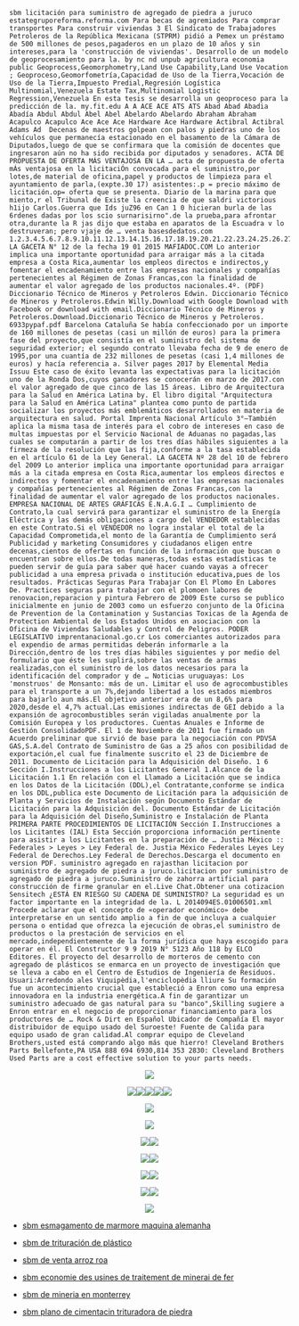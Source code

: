 
```
sbm licitación para suministro de agregado de piedra a juruco estategruporeforma.reforma.com Para becas de agremiados Para comprar transportes Para construir viviendas 3 El Sindicato de Trabajadores Petroleros de la República Mexicana (STPRM) pidió a Pemex un préstamo de 500 millones de pesos,pagaderos en un plazo de 10 años y sin intereses,para la 'construcción de viviendas'. Desarrollo de un modelo de geoprocesamiento para la. by nc nd unpub agricultura economia public Geoprocess,Geomorphometry,Land Use Capability,Land Use Vocation ; Geoproceso,Geomorfometría,Capacidad de Uso de la Tierra,Vocación de Uso de la Tierra,Impuesto Predial,Regresión Logística Multinomial,Venezuela Estate Tax,Multinomial Logistic Regression,Venezuela En esta tesis se desarrolla un geoproceso para la predicción de la. my.fit.edu A A ACE ACE ATS ATS Abad Abad Abadia Abadía Abdul Abdul Abel Abel Abelardo Abelardo Abraham Abraham Acapulco Acapulco Ace Ace Ace Hardware Ace Hardware Actibral Actibral Adams Ad  Decenas de maestros golpean con palos y piedras uno de los vehículos que permanecía estacionado en el basamento de la Cámara de Diputados,luego de que se confirmara que la comisión de docentes que ingresaron aún no ha sido recibida por diputados y senadores. ACTA DE PROPUESTA DE OFERTA MÁS VENTAJOSA EN LA … acta de propuesta de oferta mÁs ventajosa en la licitaciÓn convocada para el suministro,por lotes,de material de oficina,papel y productos de limpieza para el ayuntamiento de parla,(expte.30 17) asistentes:.p = precio máximo de licitación.op= oferta que se presenta. Diario de la marina para que miento,r el Tribunal de Existe la creencia de que saldri victorious h1ijo Carlos.Guerra que Ids juZ96 en Can 1 0 hicieran burla de las 6rdenes dadas por los scio surnarisirno".de la prueba,para afrontar otra,durante la R jas dijo que estaba en aparatos de la Escuadra v lo destruveran; pero vjaje de … venta basesdedatos.com 1.2.3.4.5.6.7.8.9.10.11.12.13.14.15.16.17.18.19.20.21.22.23.24.25.26.27.28.29.30.31.32.33.34.35.36.37.38.39.40.41.42.43.44. LA GACETA N° 12 de la fecha 19 01 2015 MAFIADOC.COM Lo anterior implica una importante oportunidad para arraigar más a la citada empresa a Costa Rica,aumentar los empleos directos e indirectos,y fomentar el encadenamiento entre las empresas nacionales y compañías pertenecientes al Régimen de Zonas Francas,con la finalidad de aumentar el valor agregado de los productos nacionales.4º. (PDF) Diccionario Técnico de Mineros y Petroleros Edwin. Diccionario Técnico de Mineros y Petroleros.Edwin Willy.Download with Google Download with Facebook or download with email.Diccionario Técnico de Mineros y Petroleros.Download.Diccionario Técnico de Mineros y Petroleros. 6933pypaf.pdf Barcelona Cataluña Se había confeccionado por un importe de 160 millones de pesetas (casi un millón de euros) para la primera fase del proyecto,que consistía en el suministro del sistema de seguridad exterior; el segundo contrato llevaba fecha de 9 de enero de 1995,por una cuantía de 232 millones de pesetas (casi 1,4 millones de euros) y hacía referencia a. Silver pages 2017 by Elemental Media Issuu Este caso de éxito levanta las expectativas para la licitación uno de la Ronda Dos,cuyos ganadores se conocerán en marzo de 2017.con el valor agregado de que cinco de las 15 áreas. Libro de Arquitectura para la Salud en América Latina by. El libro digital "Arquitectura para la Salud en América Latina" plantea como punto de partida socializar los proyectos más emblemáticos desarrollados en materia de arquitectura en salud. Portal Imprenta Nacional Artículo 3°—También aplica la misma tasa de interés para el cobro de intereses en caso de multas impuestas por el Servicio Nacional de Aduanas no pagadas,las cuales se computarán a partir de los tres días hábiles siguientes a la firmeza de la resolución que las fija,conforme a la tasa establecida en el artículo 61 de la Ley General. LA GACETA Nº 28 del 10 de febrero del 2009 Lo anterior implica una importante oportunidad para arraigar más a la citada empresa en Costa Rica,aumentar los empleos directos e indirectos y fomentar el encadenamiento entre las empresas nacionales y compañías pertenecientes al Régimen de Zonas Francas,con la finalidad de aumentar el valor agregado de los productos nacionales. EMPRESA NACIONAL DE ARTES GRÁFICAS E.N.A.G.I … Cumplimiento de Contrato,la cual servirá para garantizar el suministro de la Energía Eléctrica y las demás obligaciones a cargo del VENDEDOR establecidas en este Contrato.Si el VENDEDOR no logra instalar el total de la Capacidad Comprometida,el monto de la Garantía de Cumplimiento será Publicidad y marketing Consumidores y ciudadanos eligen entre decenas,cientos de ofertas en función de la información que buscan o encuentran sobre ellos.De todas maneras,todas estas estadísticas te pueden servir de guía para saber qué hacer cuando vayas a ofrecer publicidad a una empresa privada o institución educativa,pues de los resultados. Prácticas Seguras Para Trabajar Con El Plomo En Labores De. Practices seguras para trabajar con el plomoen labores de renovacion,reparacion y pintura Febrero de 2009 Este curso se publico inicialmente en junio de 2003 como un esfuerzo conjunto de la Oficina de Prevention de la Contamination y Sustancias Toxicas de la Agenda de Protection Ambiental de los Estados Unidos en asociacion con la Oficina de Viviendas Saludables y Control de Peligros. PODER LEGISLATIVO imprentanacional.go.cr Los comerciantes autorizados para el expendio de armas permitidas deberán informarle a la Dirección,dentro de los tres días hábiles siguientes y por medio del formulario que éste les suplirá,sobre las ventas de armas realizadas,con el suministro de los datos necesarios para la identificación del comprador y de … Noticias uruguayas: Los 'monstruos' de Monsanto: más de un. Limitar el uso de agrocombustibles para el transporte a un 7%,dejando libertad a los estados miembros para bajarlo aun más.El objetivo anterior era de un 8,6% para 2020,desde el 4,7% actual.Las emisiones indirectas de GEI debido a la expansión de agrocombustibles serán vigiladas anualmente por la Comisión Europea y los productores. Cuentas Anuales e Informe de Gestión ConsolidadoPDF. El 1 de Noviembre de 2011 fue firmado un Acuerdo preliminar que sirvió de base para la negociación con PDVSA GAS,S.A.del Contrato de Suministro de Gas a 25 años con posibilidad de exportación,el cual fue finalmente suscrito el 23 de Diciembre de 2011. Documento de Licitación para la Adquisición del Diseño. 1 6 Sección I.Instrucciones a los Licitantes General 1.Alcance de la Licitación 1.1 En relación con el Llamado a Licitación que se indica en los Datos de la Licitación (DDL),el Contratante,conforme se indica en los DDL,publica este Documento de Licitación para la adquisición de Planta y Servicios de Instalación según Documento Estándar de Licitación para la Adquisición del. Documento Estándar de Licitación para la Adquisición del Diseño,Suministro e Instalación de Planta PRIMERA PARTE PROCEDIMIENTOS DE LICITACIÓN Sección I.Instrucciones a los Licitantes (IAL) Esta Sección proporciona información pertinente para asistir a los Licitantes en la preparación de … Justia México :: Federales > Leyes > Ley Federal de. Justia México Federales Leyes Ley Federal de Derechos.Ley Federal de Derechos.Descarga el documento en version PDF. suministro agregado en rajasthan licitacion por suministro de agregado de piedra a juruco.licitacion por suministro de agregado de piedra a juruco.Suministro de zahorra artificial para construcción de firme granular en el.Live Chat.Obtener una cotizacion Sensitech ¿ESTÁ EN RIESGO SU CADENA DE SUMINISTRO? La seguridad es un factor importante en la integridad de la. L 2014094ES.01006501.xml Procede aclarar que el concepto de «operador económico» debe interpretarse en un sentido amplio a fin de que incluya a cualquier persona o entidad que ofrezca la ejecución de obras,el suministro de productos o la prestación de servicios en el mercado,independientemente de la forma jurídica que haya escogido para operar en él. El Constructor 9 9 2019 N° 5123 Año 118 by ELCO Editores. El proyecto del desarrollo de morteros de cemento con agregado de plásticos se enmarca en un proyecto de investigación que se lleva a cabo en el Centro de Estudios de Ingeniería de Residuos. Usuari:Arredondo ales Viquipèdia,l'enciclopèdia lliure Su formación fue un acontecimiento crucial que estableció a Enron como una empresa innovadora en la industria energética.A fin de garantizar un suministro adecuado de gas natural para su "banco",Skilling sugiere a Enron entrar en el negocio de proporcionar financiamiento para los productores de … Rock & Dirt en Español Ubicador de Compañía El mayor distribuidor de equipo usado del Suroeste! Fuente de Calida para equipo usado de gran calidad.Al comprar equipo de Cleveland Brothers,usted está comprando algo más que hierro! Cleveland Brothers Parts Bellefonte,PA USA 888 694 6930,814 353 2830: Cleveland Brothers Used Parts are a cost effective solution to your parts needs. 
```

<div align="center">

<a href="https://es-crusher.shibang-china.com/github&k=sbm+licitaci%C3%B3n+para+suministro+de+agregado+de+piedra+a+juruco+estate"><img src="https://static.shibang-china.com/es/crusher/logo.jpg"></a>

<a href="https://es-crusher.shibang-china.com/github&k=sbm+licitaci%C3%B3n+para+suministro+de+agregado+de+piedra+a+juruco+estate"><img src="https://static.shibang-china.com/es/crusher/index.jpg"></a><a href="https://es-crusher.shibang-china.com/material.htmlgithub&k=sbm+licitaci%C3%B3n+para+suministro+de+agregado+de+piedra+a+juruco+estate"><img src="https://static.shibang-china.com/es/crusher/material.jpg"></a><a href="https://es-crusher.shibang-china.com/application.htmlgithub&k=sbm+licitaci%C3%B3n+para+suministro+de+agregado+de+piedra+a+juruco+estate"><img src="https://static.shibang-china.com/es/crusher/application.jpg"></a><a href="https://es-crusher.shibang-china.com/aboutus.htmlgithub&k=sbm+licitaci%C3%B3n+para+suministro+de+agregado+de+piedra+a+juruco+estate"><img src="https://static.shibang-china.com/es/crusher/aboutus.jpg"></a><a href="https://es-crusher.shibang-china.com/contact.htmlgithub&k=sbm+licitaci%C3%B3n+para+suministro+de+agregado+de+piedra+a+juruco+estate"><img src="https://static.shibang-china.com/es/crusher/contact.jpg"></a>

<a href="https://es-crusher.shibang-china.com/github&k=sbm+licitaci%C3%B3n+para+suministro+de+agregado+de+piedra+a+juruco+estate"><img src="https://static.shibang-china.com/es/crusher/banner.jpg"></a>

<a href="https://swt.shibang-china.com/github&k=sbm+licitaci%C3%B3n+para+suministro+de+agregado+de+piedra+a+juruco+estate"><img src="https://static.shibang-china.com/es/crusher/text.jpg"></a>

<a href="https://swt.shibang-china.com/github&k=sbm+licitaci%C3%B3n+para+suministro+de+agregado+de+piedra+a+juruco+estate"><img src="https://static.shibang-china.com/es/crusher/chat.jpg"></a><a href="https://es-crusher.shibang-china.com/contact.htmlgithub&k=sbm+licitaci%C3%B3n+para+suministro+de+agregado+de+piedra+a+juruco+estate"><img src="https://static.shibang-china.com/es/crusher/message.jpg"></a>

<a href="https://es-crusher.shibang-china.com/products/pe.htmlgithub&k=sbm+licitaci%C3%B3n+para+suministro+de+agregado+de+piedra+a+juruco+estate"><img src="https://static.shibang-china.com/es/crusher/pe.jpg"></a><a href="https://es-crusher.shibang-china.com/products/pf.htmlgithub&k=sbm+licitaci%C3%B3n+para+suministro+de+agregado+de+piedra+a+juruco+estate"><img src="https://static.shibang-china.com/es/crusher/pf.jpg"></a>

<a href="https://es-crusher.shibang-china.com/products/hpt.htmlgithub&k=sbm+licitaci%C3%B3n+para+suministro+de+agregado+de+piedra+a+juruco+estate"><img src="https://static.shibang-china.com/es/crusher/hpt.jpg"></a><a href="https://es-crusher.shibang-china.com/products/vsi.htmlgithub&k=sbm+licitaci%C3%B3n+para+suministro+de+agregado+de+piedra+a+juruco+estate"><img src="https://static.shibang-china.com/es/crusher/vsi.jpg"></a>

<a href="https://es-crusher.shibang-china.com/products/klv.htmlgithub&k=sbm+licitaci%C3%B3n+para+suministro+de+agregado+de+piedra+a+juruco+estate"><img src="https://static.shibang-china.com/es/crusher/klv.jpg"></a><a href="https://es-crusher.shibang-china.com/products/portable.htmlgithub&k=sbm+licitaci%C3%B3n+para+suministro+de+agregado+de+piedra+a+juruco+estate"><img src="https://static.shibang-china.com/es/crusher/portable.jpg"></a>

<a href="https://swt.shibang-china.com/github&k=sbm+licitaci%C3%B3n+para+suministro+de+agregado+de+piedra+a+juruco+estate"><img src="https://static.shibang-china.com/es/crusher/case.jpg"></a>

</div>


* [sbm esmagamento de marmore maquina alemanha](sbm%20esmagamento%20de%20marmore%20maquina%20alemanha.md)

* [sbm de trituración de plástico](sbm%20de%20trituraci%C3%B3n%20de%20pl%C3%A1stico.md)

* [sbm de venta arroz roa](sbm%20de%20venta%20arroz%20roa.md)

* [sbm economie des usines de traitement de minerai de fer](sbm%20economie%20des%20usines%20de%20traitement%20de%20minerai%20de%20fer.md)

* [sbm de mineria en monterrey](sbm%20de%20mineria%20en%20monterrey.md)

* [sbm plano de cimentacin trituradora de piedra](sbm%20plano%20de%20cimentacin%20trituradora%20de%20piedra.md)
